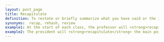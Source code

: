 ```yaml
---
layout: post_page
title: Recapitulate
definition: To restate or briefly summarize what you have said or the information presented
synonyms:  recap, rehash, review
example1: At the start of each class, the professor will <strong>recapitulate</strong> yesterday’s lecture.
example2: The president will <strong>recapitulate</strong> the main points of his speech before leaving the podium.
---
```

